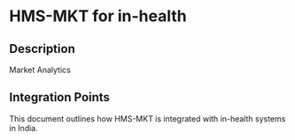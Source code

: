 # HMS-MKT for in-health

## Description

Market Analytics

## Integration Points

This document outlines how HMS-MKT is integrated with in-health systems in India.
